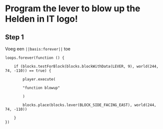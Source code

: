 # Program the lever to blow up the Helden in IT logo!

## Step 1
Voeg een ``||basis:forever||`` toe 

```blocks
loops.forever(function () {

    if (blocks.testForBlock(blocks.blockWithData(LEVER, 9), world(244, 74, -110)) == true) {

        player.execute(

        "function blowup"

        )

        blocks.place(blocks.lever(BLOCK_SIDE_FACING_EAST), world(244, 74, -110))

    }
})
```
